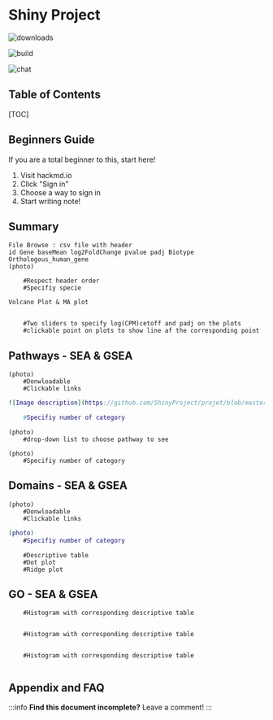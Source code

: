 Shiny Project
===
![downloads](https://img.shields.io/github/downloads/atom/atom/total.svg)

![build](https://img.shields.io/appveyor/build/:user/:repo.svg)

![chat](https://img.shields.io/discord/:serverId.svg)

## Table of Contents

[TOC]

## Beginners Guide

If you are a total beginner to this, start here!

1. Visit hackmd.io
2. Click "Sign in"
3. Choose a way to sign in
4. Start writing note!

Summary
---

```
File Browse : csv file with header
id Gene	baseMean log2FoldChange pvalue padj Biotype Orthologous_human_gene
(photo)

	#Respect header order
	#Specifiy specie
```

```
Volcano Plot & MA plot


	#Two sliders to specify log(CPM)cetoff and padj on the plots
	#clickable point on plots to show line af the corresponding point
```

Pathways - SEA & GSEA
---
```Descriptive table
(photo)
	#Donwloadable 
	#Clickable links

```
```Dot plot
![Image description](https://github.com/ShinyProject/projet/blob/master/Dot_Plot_SEA_Pathway.png "dotplot_sea_pathway")

	#Specifiy number of category

```
```Pathway Viewer
(photo)
	#drop-down list to choose pathway to see

```
```*GSEA only* Ridge plot
(photo)
	#Specifiy number of category

```


Domains - SEA & GSEA
---
```Descriptive table
(photo)
	#Donwloadable 
	#Clickable links

```
```Dot plot with pathways significantly enriched as a function of the gene ratio (number of genes in the dataset differentially expressed on the number of genes that make up the pathway)
(photo)
	#Specifiy number of category

```
```Bonus with patterns for GSEA
	#Descriptive table
	#Dot plot
	#Ridge plot
```

GO - SEA & GSEA
---
```Biological Process
	#Histogram with corresponding descriptive table 
	

```
```Cellular Component
	#Histogram with corresponding descriptive table 
	

```
```Molecular fonction
	#Histogram with corresponding descriptive table 
	

```


## Appendix and FAQ

:::info
**Find this document incomplete?** Leave a comment!
:::


